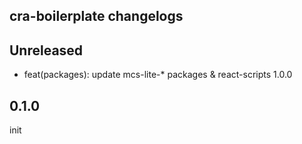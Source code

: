 ## cra-boilerplate changelogs

## Unreleased

* feat(packages): update mcs-lite-* packages & react-scripts 1.0.0

## 0.1.0

init

